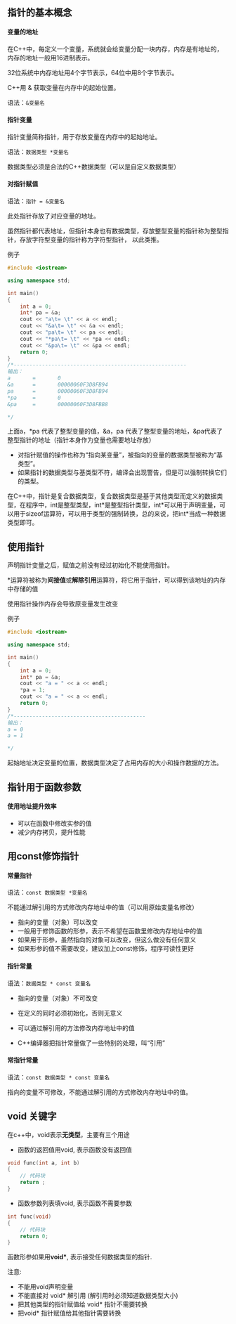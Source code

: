 ## 指针的基本概念

#### 变量的地址

在C++中，每定义一个变量，系统就会给变量分配一块内存，内存是有地址的，内存的地址一般用16进制表示。

32位系统中内存地址用4个字节表示，64位中用8个字节表示。

C++用 & 获取变量在内存中的起始位置。

语法：`&变量名`

#### 指针变量

指针变量简称指针，用于存放变量在内存中的起始地址。

语法：`数据类型 *变量名`

数据类型必须是合法的C++数据类型（可以是自定义数据类型）

#### 对指针赋值

语法：`指针 = &变量名`

此处指针存放了对应变量的地址。

虽然指针都代表地址，但指针本身也有数据类型，存放整型变量的指针称为整型指针，存放字符型变量的指针称为字符型指针， 以此类推。

例子

```c++
#include <iostream>

using namespace std;

int main()
{
	int a = 0;
	int* pa = &a;
	cout << "a\t= \t" << a << endl;
	cout << "&a\t= \t" << &a << endl;
	cout << "pa\t= \t" << pa << endl;
	cout << "*pa\t= \t" << *pa << endl;
	cout << "&pa\t= \t" << &pa << endl;
	return 0;
}
/*-------------------------------------------------------
输出：
a       =       0
&a      =       00000060F3D8FB94
pa      =       00000060F3D8FB94
*pa     =       0
&pa     =       00000060F3D8FBB8

*/
```

上面a，*pa 代表了整型变量的值，&a，pa 代表了整型变量的地址，&pa代表了整型指针的地址（指针本身作为变量也需要地址存放）

* 对指针赋值的操作也称为“指向某变量”，被指向的变量的数据类型被称为“基类型”。
* 如果指针的数据类型与基类型不符，编译会出现警告，但是可以强制转换它们的类型。

在C++中，指针是复合数据类型，复合数据类型是基于其他类型而定义的数据类型，在程序中，int是整型类型，int\*是整型指针类型，int\*可以用于声明变量，可以用于sizeof运算符，可以用于类型的强制转换，总的来说，把int\*当成一种数据类型即可。

## 使用指针

声明指针变量之后，赋值之前没有经过初始化不能使用指针。

\*运算符被称为**间接值**或**解除引用**运算符，将它用于指针，可以得到该地址的内存中存储的值

使用指针操作内存会导致原变量发生改变

例子

```c++
#include <iostream>

using namespace std;

int main()
{
	int a = 0;
	int* pa = &a;
	cout << "a = " << a << endl;
	*pa = 1;
	cout << "a = " << a << endl;
	return 0;
}
/*------------------------------------------
输出：
a = 0
a = 1

*/
```

起始地址决定变量的位置，数据类型决定了占用内存的大小和操作数据的方法。

## 指针用于函数参数

#### 使用地址提升效率

* 可以在函数中修改实参的值
* 减少内存拷贝，提升性能

## 用const修饰指针

#### 常量指针

语法：`const 数据类型 *变量名`

不能通过解引用的方式修改内存地址中的值（可以用原始变量名修改）

* 指向的变量（对象）可以改变
* 一般用于修饰函数的形参，表示不希望在函数里修改内存地址中的值
* 如果用于形参，虽然指向的对象可以改变，但这么做没有任何意义
* 如果形参的值不需要改变，建议加上const修饰，程序可读性更好

#### 指针常量

语法：`数据类型 * const 变量名`

* 指向的变量（对象）不可改变

* 在定义的同时必须初始化，否则无意义
* 可以通过解引用的方法修改内存地址中的值
* C++编译器把指针常量做了一些特别的处理，叫“引用”

#### 常指针常量

语法：`const 数据类型 * const 变量名`

指向的变量不可修改，不能通过解引用的方式修改内存地址中的值。

## void 关键字

在c++中，void表示**无类型**，主要有三个用途

* 函数的返回值用void, 表示函数没有返回值

```c++
void func(int a, int b)
{
    // 代码块
    return ;
}
```

* 函数参数列表填void, 表示函数不需要参数

```c++
int func(void)
{
    // 代码块
    return 0;
}
```

函数形参如果用**void\***, 表示接受任何数据类型的指针.

注意:

* 不能用void声明变量
* 不能直接对 void\* 解引用 (解引用时必须知道数据类型大小)
* 把其他类型的指针赋值给 void\* 指针不需要转换
* 把void\* 指针赋值给其他指针需要转换
